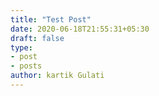 ```yaml
---
title: "Test Post"
date: 2020-06-18T21:55:31+05:30
draft: false
type:
- post
- posts
author: kartik Gulati 
---
```


